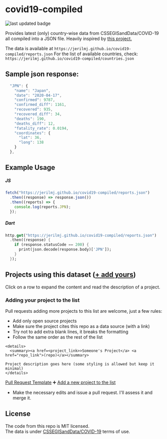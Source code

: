 # covid19-compiled

![last updated badge](https://img.shields.io/github/last-commit/jerilMJ/covid19-compiled?label=last%20updated&style=flat-square)

Provides latest (only) country-wise data from CSSEGISandData/COVID-19 all compiled into a JSON file.
Heavily inspired by [this project.](https://github.com/pomber/covid19)

The data is available at `https://jerilmj.github.io/covid19-compiled/reports.json`
For the list of available countries, check: `https://jerilmj.github.io/covid19-compiled/countries.json`

## Sample json response:

```js
  "JPN": {
    "name": "Japan",
    "date": "2020-04-17",
    "confirmed": 9787,
    "confirmed_diff": 1161,
    "recovered": 935,
    "recovered_diff": 34,
    "deaths": 190,
    "deaths_diff": 12,
    "fatality_rate": 0.0194,
    "coordinates": {
      "lat": 36,
      "long": 138
    }
  },
```

## Example Usage

##### JS

```js
fetch("https://jerilmj.github.io/covid19-compiled/reports.json")
  .then((response) => response.json())
  .then((reports) => {
    console.log(reports.JPN);
  });
```

##### Dart

```dart
http.get("https://jerilmj.github.io/covid19-compiled/reports.json")
  .then((response) {
    if (response.statusCode == 200) {
      print(json.decode(response.body)['JPN']);
    }
  });
```

## Projects using this dataset ([+ add yours](#user-content-adding-your-project-to-the-list))

Click on a row to expand the content and read the description of a project.

### Adding your project to the list

Pull requests adding more projects to this list are welcome, just a few rules:

- Add only open source projects
- Make sure the project cites this repo as a data source (with a link)
- Try not to add extra blank lines, it breaks the formatting
- Follow the same order as the rest of the list

```
<details>
  <summary><a href=<project_link>>Someone's Project</a> <a href="repo_link">(repo)</a></summary>

Project description goes here (some styling is allowed but keep it minimal)
</details>
```

[Pull Request Template](https://github.com/jerilMJ/covid19-compiled/blob/master/.github/PULL_REQUEST_TEMPLATE.md)
➕ [Add a new project to the list](https://github.com/jerilMJ/covid19-compiled/edit/master/README.md)

- Make the necessary edits and issue a pull request. I'll assess it and merge it.

## License

The code from this repo is MIT licensed.  
The data is under [CSSEGISandData/COVID-19](https://github.com/CSSEGISandData/COVID-19/) terms of use.
